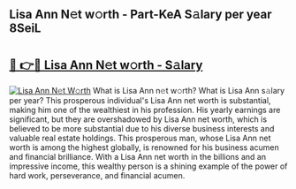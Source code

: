 ## Lisa Ann N𝚎t w𝚘rth - Part-KeA S𝚊lary per year 8SeiL

# <h2><a href="http://gc51uyt.nevu.top/?p=Lisa+Ann">🔗 👉🔴 Lisa Ann N𝚎t w𝚘rth - S𝚊lary</a></h2>

[![Lisa Ann N𝚎t W𝚘rth](https://i.imgur.com/Oavwk0R.jpeg)](http://gc51uyt.nevu.top/?p=Lisa+Ann)
What is Lisa Ann n𝚎t w𝚘rth? What is Lisa Ann s𝚊lary per year?
This prosperous individual's Lisa Ann net worth is substantial, making him one of the wealthiest in his profession. His yearly earnings are significant, but they are overshadowed by Lisa Ann net worth, which is believed to be more substantial due to his diverse business interests and valuable real estate holdings. This prosperous man, whose Lisa Ann net worth is among the highest globally, is renowned for his business acumen and financial brilliance. With a Lisa Ann net worth in the billions and an impressive income, this wealthy person is a shining example of the power of hard work, perseverance, and financial acumen.
